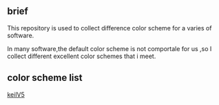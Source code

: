 ## brief
This repository is used to collect difference color scheme for a varies of software.

In many software,the default color scheme is not comportale for us ,so I collect different excellent color schemes that i meet.
 
## color scheme list
 [keilV5]()
